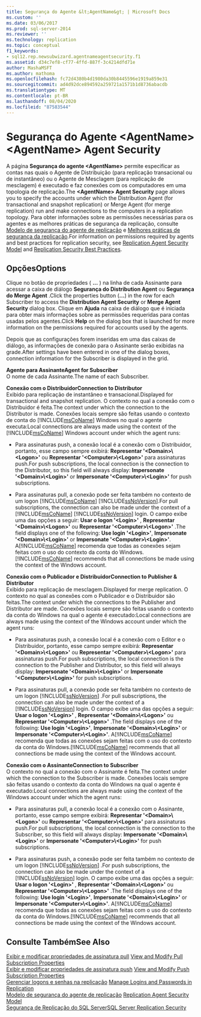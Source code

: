 ```yaml
---
title: Segurança do Agente &lt;AgentName&gt; | Microsoft Docs
ms.custom: ''
ms.date: 03/06/2017
ms.prod: sql-server-2014
ms.reviewer: ''
ms.technology: replication
ms.topic: conceptual
f1_keywords:
- sql12.rep.newsubwizard.agentnameagentsecurity.f1
ms.assetid: d34c7ef8-cf77-4ffd-887f-3c4214dfd71e
author: MashaMSFT
ms.author: mathoma
ms.openlocfilehash: fc72d4380b4d1980da30b8445596e1919a859e31
ms.sourcegitcommit: ad4d92dce894592a259721a1571b1d8736abacdb
ms.translationtype: MT
ms.contentlocale: pt-BR
ms.lasthandoff: 08/04/2020
ms.locfileid: "87583544"
---
```

# <a name="ltagentnamegt-agent-security"></a><span data-ttu-id="c746b-102">Segurança do Agente &lt;AgentName&gt;</span><span class="sxs-lookup"><span data-stu-id="c746b-102">&lt;AgentName&gt; Agent Security</span></span>
  <span data-ttu-id="c746b-103">A página **Segurança do agente \<AgentName>** permite especificar as contas nas quais o Agente de Distribuição (para replicação transacional ou de instantâneo) ou o Agente de Mesclagem (para replicação de mesclagem) é executado e faz conexões com os computadores em uma topologia de replicação.</span><span class="sxs-lookup"><span data-stu-id="c746b-103">The **\<AgentName> Agent Security** page allows you to specify the accounts under which the Distribution Agent (for transactional and snapshot replication) or Merge Agent (for merge replication) run and make connections to the computers in a replication topology.</span></span> <span data-ttu-id="c746b-104">Para obter informações sobre as permissões necessárias para os agentes e as melhores práticas de segurança da replicação, consulte [Modelo de segurança do agente de replicação](security/replication-agent-security-model.md) e [Melhores práticas de segurança da replicação](security/replication-security-best-practices.md).</span><span class="sxs-lookup"><span data-stu-id="c746b-104">For information on permissions required by agents and best practices for replication security, see [Replication Agent Security Model](security/replication-agent-security-model.md) and [Replication Security Best Practices](security/replication-security-best-practices.md).</span></span>  
  
## <a name="options"></a><span data-ttu-id="c746b-105">Opções</span><span class="sxs-lookup"><span data-stu-id="c746b-105">Options</span></span>  
 <span data-ttu-id="c746b-106">Clique no botão de propriedades ( **...** ) na linha de cada Assinante para acessar a caixa de diálogo **Segurança do Distribution Agent** ou **Segurança do Merge Agent** .</span><span class="sxs-lookup"><span data-stu-id="c746b-106">Click the properties button (**...**) in the row for each Subscriber to access the **Distribution Agent Security** or **Merge Agent Security** dialog box.</span></span> <span data-ttu-id="c746b-107">Clique em **Ajuda** na caixa de diálogo que é iniciada para obter mais informações sobre as permissões requeridas para contas usadas pelos agentes.</span><span class="sxs-lookup"><span data-stu-id="c746b-107">Click **Help** on the dialog box that is launched for more information on the permissions required for accounts used by the agents.</span></span>  
  
 <span data-ttu-id="c746b-108">Depois que as configurações forem inseridas em uma das caixas de diálogo, as informações de conexão para o Assinante serão exibidas na grade.</span><span class="sxs-lookup"><span data-stu-id="c746b-108">After settings have been entered in one of the dialog boxes, connection information for the Subscriber is displayed in the grid.</span></span>  
  
 <span data-ttu-id="c746b-109">**Agente para Assinante**</span><span class="sxs-lookup"><span data-stu-id="c746b-109">**Agent for Subscriber**</span></span>  
 <span data-ttu-id="c746b-110">O nome de cada Assinante.</span><span class="sxs-lookup"><span data-stu-id="c746b-110">The name of each Subscriber.</span></span>  
  
 <span data-ttu-id="c746b-111">**Conexão com o Distribuidor**</span><span class="sxs-lookup"><span data-stu-id="c746b-111">**Connection to Distributor**</span></span>  
 <span data-ttu-id="c746b-112">Exibido para replicação de instantâneo e transacional.</span><span class="sxs-lookup"><span data-stu-id="c746b-112">Displayed for transactional and snapshot replication.</span></span> <span data-ttu-id="c746b-113">O contexto no qual a conexão com o Distribuidor é feita.</span><span class="sxs-lookup"><span data-stu-id="c746b-113">The context under which the connection to the Distributor is made.</span></span> <span data-ttu-id="c746b-114">Conexões locais sempre são feitas usando o contexto de conta do [!INCLUDE[msCoName](../../includes/msconame-md.md)] Windows no qual o agente executa:</span><span class="sxs-lookup"><span data-stu-id="c746b-114">Local connections are always made using the context of the [!INCLUDE[msCoName](../../includes/msconame-md.md)] Windows account under which the agent runs:</span></span>  
  
-   <span data-ttu-id="c746b-115">Para assinaturas push, a conexão local é a conexão com o Distribuidor, portanto, esse campo sempre exibirá: **Representar '\<Domain>\\<Logon\>'** ou **Representar '\<Computer>\\<Logon\>'** para assinaturas push.</span><span class="sxs-lookup"><span data-stu-id="c746b-115">For push subscriptions, the local connection is the connection to the Distributor, so this field will always display: **Impersonate '\<Domain>\\<Login\>'** or **Impersonate '\<Computer>\\<Login\>'** for push subscriptions.</span></span>  
  
-   <span data-ttu-id="c746b-116">Para assinaturas pull, a conexão pode ser feita também no contexto de um logon [!INCLUDE[msCoName](../../includes/msconame-md.md)] [!INCLUDE[ssNoVersion](../../includes/ssnoversion-md.md)].</span><span class="sxs-lookup"><span data-stu-id="c746b-116">For pull subscriptions, the connection can also be made under the context of a [!INCLUDE[msCoName](../../includes/msconame-md.md)] [!INCLUDE[ssNoVersion](../../includes/ssnoversion-md.md)] login.</span></span> <span data-ttu-id="c746b-117">O campo exibe uma das opções a seguir: **Usar o logon '\<Login>'** , **Representar '\<Domain>\\<Logon\>'** ou **Representar '\<Computer>\\<Logon\>'** .</span><span class="sxs-lookup"><span data-stu-id="c746b-117">The field displays one of the following: **Use login '\<Login>'**, **Impersonate '\<Domain>\\<Login\>'** or **Impersonate '\<Computer>\\<Login\>'**.</span></span> <span data-ttu-id="c746b-118">A[!INCLUDE[msCoName](../../includes/msconame-md.md)] recomenda que todas as conexões sejam feitas com o uso do contexto da conta do Windows.</span><span class="sxs-lookup"><span data-stu-id="c746b-118">[!INCLUDE[msCoName](../../includes/msconame-md.md)] recommends that all connections be made using the context of the Windows account.</span></span>  
  
 <span data-ttu-id="c746b-119">**Conexão com o Publicador e Distribuidor**</span><span class="sxs-lookup"><span data-stu-id="c746b-119">**Connection to Publisher & Distributor**</span></span>  
 <span data-ttu-id="c746b-120">Exibido para replicação de mesclagem.</span><span class="sxs-lookup"><span data-stu-id="c746b-120">Displayed for merge replication.</span></span> <span data-ttu-id="c746b-121">O contexto no qual as conexões com o Publicador e o Distribuidor são feitas.</span><span class="sxs-lookup"><span data-stu-id="c746b-121">The context under which the connections to the Publisher and Distributor are made.</span></span> <span data-ttu-id="c746b-122">Conexões locais sempre são feitas usando o contexto da conta do Windows na qual o agente é executado:</span><span class="sxs-lookup"><span data-stu-id="c746b-122">Local connections are always made using the context of the Windows account under which the agent runs:</span></span>  
  
-   <span data-ttu-id="c746b-123">Para assinaturas push, a conexão local é a conexão com o Editor e o Distribuidor, portanto, esse campo sempre exibirá: **Representar '\<Domain>\\<Logon\>'** ou **Representar '\<Computer>\\<Logon\>'** para assinaturas push.</span><span class="sxs-lookup"><span data-stu-id="c746b-123">For push subscriptions, the local connection is the connection to the Publisher and Distributor, so this field will always display: **Impersonate '\<Domain>\\<Login\>'** or **Impersonate '\<Computer>\\<Login\>'** for push subscriptions.</span></span>  
  
-   <span data-ttu-id="c746b-124">Para assinaturas pull, a conexão pode ser feita também no contexto de um logon [!INCLUDE[ssNoVersion](../../includes/ssnoversion-md.md)] .</span><span class="sxs-lookup"><span data-stu-id="c746b-124">For pull subscriptions, the connection can also be made under the context of a [!INCLUDE[ssNoVersion](../../includes/ssnoversion-md.md)] login.</span></span> <span data-ttu-id="c746b-125">O campo exibe uma das opções a seguir: **Usar o logon '\<Login>'** , **Representar '\<Domain>\\<Logon\>'** ou **Representar '\<Computer>\\<Logon\>'** .</span><span class="sxs-lookup"><span data-stu-id="c746b-125">The field displays one of the following: **Use login '\<Login>'**, **Impersonate '\<Domain>\\<Login\>'** or **Impersonate '\<Computer>\\<Login\>'**.</span></span> <span data-ttu-id="c746b-126">A[!INCLUDE[msCoName](../../includes/msconame-md.md)] recomenda que todas as conexões sejam feitas com o uso do contexto da conta do Windows.</span><span class="sxs-lookup"><span data-stu-id="c746b-126">[!INCLUDE[msCoName](../../includes/msconame-md.md)] recommends that all connections be made using the context of the Windows account.</span></span>  
  
 <span data-ttu-id="c746b-127">**Conexão com o Assinante**</span><span class="sxs-lookup"><span data-stu-id="c746b-127">**Connection to Subscriber**</span></span>  
 <span data-ttu-id="c746b-128">O contexto no qual a conexão com o Assinante é feita.</span><span class="sxs-lookup"><span data-stu-id="c746b-128">The context under which the connection to the Subscriber is made.</span></span> <span data-ttu-id="c746b-129">Conexões locais sempre são feitas usando o contexto da conta do Windows na qual o agente é executado:</span><span class="sxs-lookup"><span data-stu-id="c746b-129">Local connections are always made using the context of the Windows account under which the agent runs:</span></span>  
  
-   <span data-ttu-id="c746b-130">Para assinaturas pull, a conexão local é a conexão com o Assinante, portanto, esse campo sempre exibirá: **Representar '\<Domain>\\<Logon\>'** ou **Representar '\<Computer>\\<Logon\>'** para assinaturas push.</span><span class="sxs-lookup"><span data-stu-id="c746b-130">For pull subscriptions, the local connection is the connection to the Subscriber, so this field will always display: **Impersonate '\<Domain>\\<Login\>'** or **Impersonate '\<Computer>\\<Login\>'** for push subscriptions.</span></span>  
  
-   <span data-ttu-id="c746b-131">Para assinaturas push, a conexão pode ser feita também no contexto de um logon [!INCLUDE[ssNoVersion](../../includes/ssnoversion-md.md)] .</span><span class="sxs-lookup"><span data-stu-id="c746b-131">For push subscriptions, the connection can also be made under the context of a [!INCLUDE[ssNoVersion](../../includes/ssnoversion-md.md)] login.</span></span> <span data-ttu-id="c746b-132">O campo exibe uma das opções a seguir: **Usar o logon '\<Login>'** , **Representar '\<Domain>\\<Logon\>'** ou **Representar '\<Computer>\\<Logon\>'** .</span><span class="sxs-lookup"><span data-stu-id="c746b-132">The field displays one of the following: **Use login '\<Login>'**, **Impersonate '\<Domain>\\<Login\>'** or **Impersonate '\<Computer>\\<Login\>'**.</span></span> <span data-ttu-id="c746b-133">A[!INCLUDE[msCoName](../../includes/msconame-md.md)] recomenda que todas as conexões sejam feitas com o uso do contexto da conta do Windows.</span><span class="sxs-lookup"><span data-stu-id="c746b-133">[!INCLUDE[msCoName](../../includes/msconame-md.md)] recommends that all connections be made using the context of the Windows account.</span></span>  
  
## <a name="see-also"></a><span data-ttu-id="c746b-134">Consulte Também</span><span class="sxs-lookup"><span data-stu-id="c746b-134">See Also</span></span>  
 <span data-ttu-id="c746b-135">[Exibir e modificar propriedades de assinatura pull](view-and-modify-pull-subscription-properties.md) </span><span class="sxs-lookup"><span data-stu-id="c746b-135">[View and Modify Pull Subscription Properties](view-and-modify-pull-subscription-properties.md) </span></span>  
 <span data-ttu-id="c746b-136">[Exibir e modificar propriedades de assinatura push](view-and-modify-push-subscription-properties.md) </span><span class="sxs-lookup"><span data-stu-id="c746b-136">[View and Modify Push Subscription Properties](view-and-modify-push-subscription-properties.md) </span></span>  
 <span data-ttu-id="c746b-137">[Gerenciar logons e senhas na replicação](security/identity-and-access-control-replication.md#manage-logins-and-passwords-in-replication) </span><span class="sxs-lookup"><span data-stu-id="c746b-137">[Manage Logins and Passwords in Replication](security/identity-and-access-control-replication.md#manage-logins-and-passwords-in-replication) </span></span>  
 <span data-ttu-id="c746b-138">[Modelo de segurança do agente de replicação](security/replication-agent-security-model.md) </span><span class="sxs-lookup"><span data-stu-id="c746b-138">[Replication Agent Security Model](security/replication-agent-security-model.md) </span></span>  
 [<span data-ttu-id="c746b-139">Segurança de Replicação do SQL Server</span><span class="sxs-lookup"><span data-stu-id="c746b-139">SQL Server Replication Security</span></span>](security/view-and-modify-replication-security-settings.md)  
  
  
